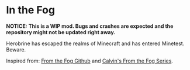 # In the Fog

**NOTICE: This is a WIP mod. Bugs and crashes are expected and the repository might not be updated right away.**

Herobrine has escaped the realms of Minecraft and has entered Minetest. Beware.

Inspired from: [From the Fog Github](https://github.com/LunarEclipseStudios/From-The-Fog) and [Calvin's From the Fog Series](https://www.youtube.com/@Calvin9000).
